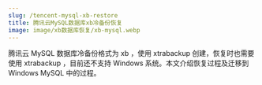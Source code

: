 ```yaml
---
slug: /tencent-mysql-xb-restore
title: 腾讯云MySQL数据库xb冷备份恢复
image: image/xb数据库恢复/xb-mysql.webp
---
```

腾讯云 MySQL 数据库冷备份格式为 xb ，使用 xtrabackup 创建，恢复时也需要使用 xtrabackup ，目前还不支持 Windows 系统。本文介绍恢复过程及迁移到 Windows MySQL 中的过程。
<!-- truncate -->



